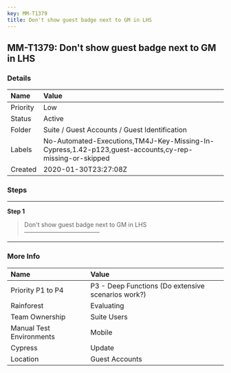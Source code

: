 ```yaml
---
key: MM-T1379
title: Don't show guest badge next to GM in LHS
---
```


## MM-T1379: Don't show guest badge next to GM in LHS

### Details

| Name     | Value                                                                                                  |
| :------- | :----------------------------------------------------------------------------------------------------- |
| Priority | Low                                                                                                    |
| Status   | Active                                                                                                 |
| Folder   | Suite / Guest Accounts / Guest Identification                                                          |
| Labels   | No-Automated-Executions,TM4J-Key-Missing-In-Cypress,1.42-p123,guest-accounts,cy-rep-missing-or-skipped |
| Created  | 2020-01-30T23:27:08Z                                                                                   |

### Steps

<hr/>

**Step 1**

> <article>Don't show guest badge next to GM in LHS<br>–––––––––––––––––––––––––</article>

<hr/>

### More Info

| Name                     | Value                                              |
| :----------------------- | :------------------------------------------------- |
| Priority P1 to P4        | P3 - Deep Functions (Do extensive scenarios work?) |
| Rainforest               | Evaluating                                         |
| Team Ownership           | Suite Users                                        |
| Manual Test Environments | Mobile                                             |
| Cypress                  | Update                                             |
| Location                 | Guest Accounts                                     |
